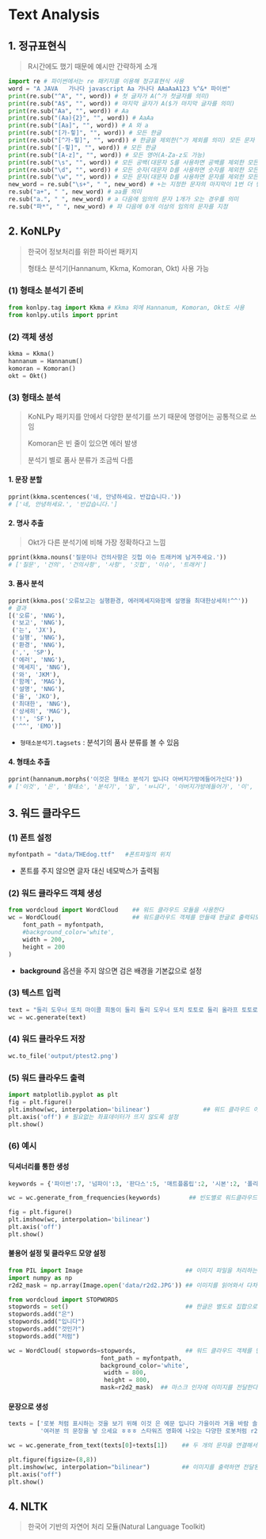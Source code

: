# Text Analysis

## 1. 정규표현식

> R시간에도 했기 때문에 예시만 간략하게 소개

```python
import re # 파이썬에서는 re 패키지를 이용해 정규표현식 사용
word = "A JAVA   가나다 javascript Aa 가나다 AAaAaA123 %^&* 파이썬"
print(re.sub("^A", "", word)) # 첫 글자가 A(^가 첫글자를 의미)
print(re.sub("A$", "", word)) # 마지막 글자가 A($가 마지막 글자를 의미)
print(re.sub("Aa", "", word)) # Aa
print(re.sub("(Aa){2}", "", word)) # AaAa
print(re.sub("[Aa]", "", word)) # A 와 a
print(re.sub("[가-힣]", "", word)) # 모든 한글
print(re.sub("[^가-힣]", "", word)) # 한글을 제외한(^가 제외를 의미) 모든 문자
print(re.sub("[-힣]", "", word)) # 모든 한글
print(re.sub("[A-z]", "", word)) # 모든 영어(A-Za-z도 가능)
print(re.sub("\s", "", word)) # 모든 공백(대문자 S를 사용하면 공백를 제외한 모든 문자를 지정)
print(re.sub("\d", "", word)) # 모든 숫자(대문자 D를 사용하면 숫자를 제외한 모든 문자 지정)
print(re.sub("\w", "", word)) # 모든 문자(대문자 D를 사용하면 문자를 제외한 모든 문자(숫자, 특수문자, 공백 등) 지정)
new_word = re.sub("\s+", " ", new_word) # +는 지정한 문자의 마지막이 1번 더 반복될 경우를 지정
re.sub("a+", " ", new_word) # aa를 의미
re.sub("a.", " ", new_word) # a 다음에 임의의 문자 1개가 오는 경우를 의미
re.sub("파*", " ", new_word) # 파 다음에 0개 이상의 임의의 문자를 지정
```



## 2. KoNLPy

> 한국어 정보처리를 위한 파이썬 패키지
>
> 형태소 분석기(Hannanum, Kkma, Komoran, Okt) 사용 가능

### (1) 형태소 분석기 준비

```python
from konlpy.tag import Kkma # Kkma 외에 Hannanum, Komoran, Okt도 사용
from konlpy.utils import pprint
```

### (2) 객체 생성

```python
kkma = Kkma()
hannanum = Hannanum()
komoran = Komoran()
okt = Okt()
```

### (3) 형태소 분석

> KoNLPy 패키지를 안에서 다양한 분석기를 쓰기 때문에 명령어는 공통적으로 쓰임
>
> Komoran은 빈 줄이 있으면 에러 발생
>
> 분석기 별로 품사 분류가 조금씩 다름

#### 1. 문장 분할

```python
pprint(kkma.scentences('네, 안녕하세요. 반갑습니다.'))
# ['네, 안녕하세요.', '반갑습니다.']
```



#### 2. 명사 추출

> Okt가 다른 분석기에 비해 가장 정확하다고 느낌

```python
pprint(kkma.nouns('질문이나 건의사항은 깃헙 이슈 트래커에 남겨주세요.'))
# ['질문', '건의', '건의사항', '사항', '깃헙', '이슈', '트래커']
```



#### 3. 품사 분석

```python
pprint(kkma.pos('오류보고는 실행환경, 에러메세지와함께 설명을 최대한상세히!^^'))
# 결과
[('오류', 'NNG'),
 ('보고', 'NNG'),
 ('는', 'JX'),
 ('실행', 'NNG'),
 ('환경', 'NNG'),
 (',', 'SP'),
 ('에러', 'NNG'),
 ('메세지', 'NNG'),
 ('와', 'JKM'),
 ('함께', 'MAG'),
 ('설명', 'NNG'),
 ('을', 'JKO'),
 ('최대한', 'NNG'),
 ('상세히', 'MAG'),
 ('!', 'SF'),
 ('^^', 'EMO')]
```

- `형태소분석기.tagsets` : 분석기의 품사 분류를 볼 수 있음



#### 4. 형태소 추출

```python
pprint(hannanum.morphs('이것은 형태소 분석기 입니다 아버지가방에들어가신다'))
# ['이것', '은', '형태소', '분석기', '일', 'ㅂ니다', '아버지가방에들어가', '이', '시ㄴ다']
```





## 3. 워드 클라우드

### (1) 폰트 설정

```python
myfontpath = "data/THEdog.ttf"   #폰트파일의 위치
```

- 폰트를 주지 않으면 글자 대신 네모박스가 출력됨



### (2) 워드 클라우드 객체 생성

```python
from wordcloud import WordCloud    ## 워드 클라우드 모듈을 사용한다 
wc = WordCloud(                    ## 워드클라우드 객체를 만들때 한글로 출력되도록 객체를 만든다 
    font_path = myfontpath,
    #background_color='white',
    width = 200,
    height = 200
)
```

- **background** 옵션을 주지 않으면 검은 배경을 기본값으로 설정

### (3) 텍스트 입력

```python
text = "둘리 도우너 또치 마이콜 희동이 둘리 둘리 도우너 또치 토토로 둘리 올라프 토토로 올라프 올라프"
wc = wc.generate(text)   
```



### (4) 워드 클라우드 저장

```python
wc.to_file('output/ptest2.png')
```



### (5) 워드 클라우드 출력

```python
import matplotlib.pyplot as plt 
fig = plt.figure()
plt.imshow(wc, interpolation='bilinear')               ## 워드 클라우드 이미지로 출력한다 
plt.axis('off') # 필요없는 좌표데이터가 뜨지 않도록 설정
plt.show()
```



### (6) 예시

#### 딕셔너리를 통한 생성

```python
keywords = {'파이썬':7, '넘파이':3, '판다스':5, '매트플롭립':2, '시본':2, '폴리엄':2}             ## 특정 단어의 빈도를 딕셔너리로 만든다 

wc = wc.generate_from_frequencies(keywords)        ## 빈도별로 워드클라우드를 만든다 

fig = plt.figure()
plt.imshow(wc, interpolation='bilinear')
plt.axis('off')
plt.show()
```



#### 불용어 설정 및 클라우드 모양 설정

```python
from PIL import Image                             ## 이미지 파일을 처리하는 모듈을 사용한다. 
import numpy as np
r2d2_mask = np.array(Image.open('data/r2d2.JPG')) ## 이미지를 읽어와서 다차원 배열로 변환한다 

from wordcloud import STOPWORDS  
stopwords = set()                                 ## 한글은 별도로 집합으로 불용어를 만든다 
stopwords.add("은")
stopwords.add("입니다")
stopwords.add("것인가")
stopwords.add("처럼")

wc = WordCloud( stopwords=stopwords,              ## 워드 클라우드 객체를 만든다 
                          font_path = myfontpath,
                          background_color='white',
                           width = 800,
                           height = 800,
                          mask=r2d2_mask)  ## 마스크 인자에 이미지를 전달한다 , 마스크의 형태로 워드클라우드 생성
```



#### 문장으로 생성

```python
texts = ['로봇 처럼 표시하는 것을 보기 위해 이것 은 예문 입니다 가을이라 겨울 바람 솔솔 불어오니 ',
         '여러분 의 문장을 넣 으세요 ㅎㅎㅎ 스타워즈 영화에 나오는 다양한 로봇처럼 r2d2']

wc = wc.generate_from_text(texts[0]+texts[1])    ## 두 개의 문자을 연결해서 워드클라우드를 만든다 

plt.figure(figsize=(8,8))
plt.imshow(wc, interpolation="bilinear")         ## 이미지를 출력하면 전달된 모양에 따라 표시한다 
plt.axis("off")
plt.show()
```



## 4. NLTK

> 한국어 기반의 자연어 처리 모듈(Natural Language Toolkit)